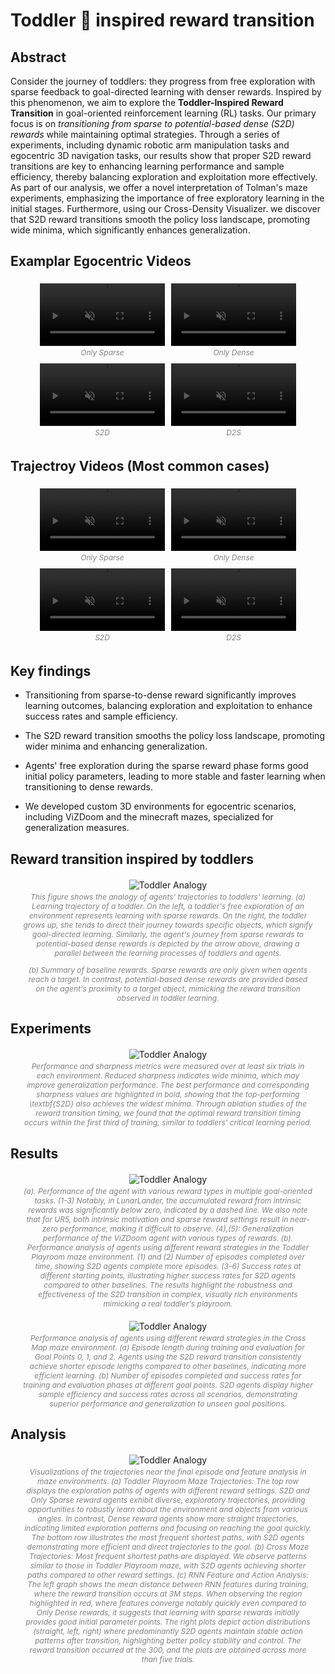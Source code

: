 # Toddler 👶 inspired reward transition

## Abstract

Consider the journey of toddlers: they progress from free exploration with sparse feedback to goal-directed learning with denser rewards. Inspired by this phenomenon, we aim to explore the <b>Toddler-Inspired Reward Transition</b> in goal-oriented reinforcement learning (RL) tasks. Our primary focus is on <i>transitioning from sparse to potential-based dense (S2D) rewards</i> while maintaining optimal strategies. Through a series of experiments, including dynamic robotic arm manipulation tasks and egocentric 3D navigation tasks, our results show that proper S2D reward transitions are key to enhancing learning performance and sample efficiency, thereby balancing exploration and exploitation more effectively. As part of our analysis, we offer a novel interpretation of Tolman's maze experiments, emphasizing the importance of free exploratory learning in the initial stages. Furthermore, using our Cross-Density Visualizer. we discover that S2D reward transitions smooth the policy loss landscape, promoting wide minima, which significantly enhances generalization.

## Examplar Egocentric Videos

<style>
.styled-figure {
    text-align: center;
    margin: 20px;
}

figcaption {
    font-style: italic;
    color: gray;
    font-size: 12px;
    margin-top: 3px;
}
</style>

<div style="display: flex; flex-wrap: wrap; justify-content: center;">
    <figure style="margin: 5px;">
        <video width="200" autoplay loop muted>
            <source src="https://github.com/Frankpark/Toddler-Inspired-Reward-Transition/raw/main/docs/assets/videos/room-sparse.mp4" type="video/mp4">
            Your browser does not support the video tag.
        </video>
        <figcaption><center>Only Sparse</center></figcaption>
    </figure>
    <figure style="margin: 5px;">
        <video width="200" autoplay loop muted>
            <source src="https://github.com/Frankpark/Toddler-Inspired-Reward-Transition/raw/main/docs/assets/videos/room-dense-1.mp4" type="video/mp4">
            Your browser does not support the video tag.
        </video>
        <figcaption><center>Only Dense</center></figcaption>
    </figure>
    <figure style="margin: 5px;">
        <video width="200" autoplay loop muted>
            <source src="https://github.com/Frankpark/Toddler-Inspired-Reward-Transition/raw/main/docs/assets/videos/room-s2d-2.mp4" type="video/mp4">
            Your browser does not support the video tag.
        </video>
        <figcaption><center>S2D</center></figcaption>
    </figure>
    <figure style="margin: 5px;">
        <video width="200" autoplay loop muted>
            <source src="https://github.com/Frankpark/Toddler-Inspired-Reward-Transition/raw/main/docs/assets/videos/room-d2s.mp4" type="video/mp4">
            Your browser does not support the video tag.
        </video>
        <figcaption><center>D2S</center></figcaption>
    </figure>
</div>

## Trajectroy Videos (Most common cases)
<div style="display: flex; flex-wrap: wrap; justify-content: center;">
    <figure style="margin: 5px;">
        <video width="200" autoplay loop muted>
            <source src="https://github.com/Frankpark/Toddler-Inspired-Reward-Transition/raw/main/docs/assets/videos/room-sparse-traj.mp4" type="video/mp4">
            Your browser does not support the video tag.
        </video>
        <figcaption><center>Only Sparse</center></figcaption>
    </figure>
    <figure style="margin: 5px;">
        <video width="200" autoplay loop muted>
            <source src="https://github.com/Frankpark/Toddler-Inspired-Reward-Transition/raw/main/docs/assets/videos/room-dense-1-traj.mp4" type="video/mp4">
            Your browser does not support the video tag.
        </video>
        <figcaption><center>Only Dense</center></figcaption>
    </figure>
    <figure style="margin: 5px;">
        <video width="200" autoplay loop muted>
            <source src="https://github.com/Frankpark/Toddler-Inspired-Reward-Transition/raw/main/docs/assets/videos/room-s2d-2-traj.mp4" type="video/mp4">
            Your browser does not support the video tag.
        </video>
        <figcaption><center>S2D</center></figcaption>
    </figure>
    <figure style="margin: 5px;">
        <video width="200" autoplay loop muted>
            <source src="https://github.com/Frankpark/Toddler-Inspired-Reward-Transition/raw/main/docs/assets/videos/room-d2s-traj.mp4" type="video/mp4">
            Your browser does not support the video tag.
        </video>
        <figcaption><center>D2S</center></figcaption>
    </figure>
</div>

## Key findings
- Transitioning from sparse-to-dense reward significantly improves learning outcomes, balancing exploration and exploitation to enhance success rates and sample efficiency.

- The S2D reward transition smooths the policy loss landscape, promoting wider minima and enhancing generalization.

- Agents' free exploration during the sparse reward phase forms good initial policy parameters, leading to more stable and faster learning when transitioning to dense rewards.

- We developed custom 3D environments for egocentric scenarios, including ViZDoom and the minecraft mazes, specialized for generalization measures.

## Reward transition inspired by toddlers

<figure style="text-align: center; margin: 20px;">
    <img src="https://github.com/Frankpark/Toddler-Inspired-Reward-Transition/raw/main/docs/assets/images/toddleranalogy.png" alt="Toddler Analogy">
    <figcaption>This figure shows the analogy of agents' trajectories to toddlers' learning. (a) Learning trajectory of a toddler. On the left, a toddler's free exploration of an environment represents learning with sparse rewards. On the right, the toddler grows up, she tends to direct their journey towards specific objects, which signify goal-directed learning. Similarly, the agent's journey from sparse rewards to potential-based dense rewards is depicted by the arrow above, drawing a parallel between the learning processes of toddlers and agents.

(b) Summary of baseline rewards. Sparse rewards are only given when agents reach a target. In contrast, potential-based dense rewards are provided based on the agent's proximity to a target object, mimicking the reward transition observed in toddler learning.</figcaption>
</figure>

## Experiments
<figure style="text-align: center; margin: 20px;">
    <img src="https://github.com/Frankpark/Toddler-Inspired-Reward-Transition/raw/main/docs/assets/images/natureenv.png" alt="Toddler Analogy">
    <figcaption>Performance and sharpness metrics were measured over at least six trials in each environment. Reduced sharpness indicates wide minima, which may improve generalization performance. The best performance and corresponding sharpness values are highlighted in bold, showing that the top-performing \textbf{S2D} also achieves the widest minima. Through ablation studies of the reward transition timing, we found that the optimal reward transition timing occurs within the first third of training, similar to toddlers' critical learning period.</figcaption>
</figure>

## Results
<figure style="text-align: center; margin: 20px;">
    <img src="https://github.com/Frankpark/Toddler-Inspired-Reward-Transition/raw/main/docs/assets/images/naturemainfigv1.png" alt="Toddler Analogy">
    <figcaption>(a). Performance of the agent with various reward types in multiple goal-oriented tasks. (1-3) Notably, in LunarLander, the accumulated reward from intrinsic rewards was significantly below zero, indicated by a dashed line. We also note that for UR5, both intrinsic motivation and sparse reward settings result in near-zero performance, making it difficult to observe. (4),(5): Generalization performance of the ViZDoom agent with various types of rewards. (b). Performance analysis of agents using different reward strategies in the Toddler Playroom maze environment. (1) and (2) Number of episodes completed over time, showing S2D agents complete more episodes. (3-6) Success rates at different starting points, illustrating higher success rates for S2D agents compared to other baselines. The results highlight the robustness and effectiveness of the S2D transition in complex, visually rich environments mimicking a real toddler's playroom.</figcaption>
</figure>

<figure style="text-align: center; margin: 20px;">
    <img src="https://github.com/Frankpark/Toddler-Inspired-Reward-Transition/raw/main/docs/assets/images/nature-mainfigv2.png" alt="Toddler Analogy">
    <figcaption>Performance analysis of agents using different reward strategies in the Cross Map maze environment. (a) Episode length during training and evaluation for Goal Points 0, 1, and 2. Agents using the S2D reward transition consistently achieve shorter episode lengths compared to other baselines, indicating more efficient learning. (b) Number of episodes completed and success rates for training and evaluation phases at different goal points. S2D agents display higher sample efficiency and success rates across all scenarios, demonstrating superior performance and generalization to unseen goal positions.</figcaption>
</figure>

## Analysis
<figure style="text-align: center; margin: 20px;">
    <img src="https://github.com/Frankpark/Toddler-Inspired-Reward-Transition/raw/main/docs/assets/images/natureanalysis.png" alt="Toddler Analogy">
    <figcaption>Visualizations of the trajectories near the final episode and feature analysis in maze environments.
(a) Toddler Playroom Maze Trajectories: The top row displays the exploration paths of agents with different reward settings. S2D and Only Sparse reward agents exhibit diverse, exploratory trajectories, providing opportunities to robustly learn about the environment and objects from various angles. In contrast, Dense reward agents show more straight trajectories, indicating limited exploration patterns and focusing on reaching the goal quickly. The bottom row illustrates the most frequent shortest paths, with S2D agents demonstrating more efficient and direct trajectories to the goal.
(b) Cross Maze Trajectories: Most frequent shortest paths are displayed. We observe patterns similar to those in Toddler Playroom maze, with S2D agents achieving shorter paths compared to other reward settings.
(c) RNN Feature and Action Analysis: The left graph shows the mean distance between RNN features during training, where the reward transition occurs at 3M steps. When observing the region highlighted in red, where features converge notably quickly even compared to Only Dense rewards, it suggests that learning with sparse rewards initially provides good initial parameter points. The right plots depict action distributions (straight, left, right) where predominantly S2D agents maintain stable action patterns after transition, highlighting better policy stability and control. The reward transition occurred at the 300, and the plots are obtained across more than five trials.</figcaption>
</figure>